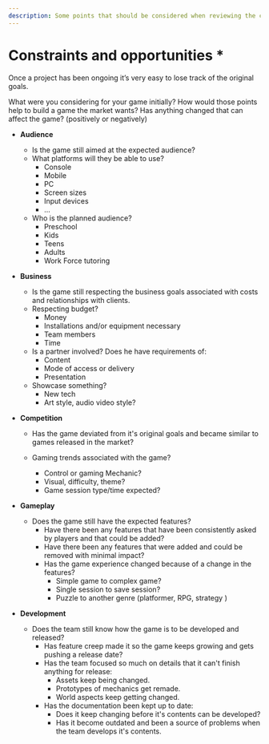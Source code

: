 ```yaml
---
description: Some points that should be considered when reviewing the company activities.
---
```


# Constraints and opportunities \*

Once a project has been ongoing it’s very easy to lose track of the original goals.

What were you considering for your game initially? How would those points help to build a game the market wants? Has anything changed that can affect the game? \(positively or negatively\)

* **Audience**

  * Is the game still aimed at the expected audience?
  * What platforms will they be able to use?
    * Console 
    * Mobile 
    * PC 
    *  Screen sizes
    * Input devices
    * ...
  * Who is the planned audience?
    * Preschool
    * Kids
    * Teens
    * Adults
    * Work Force tutoring

* **Business**
  * Is the game still respecting the business goals associated with costs and relationships with clients.
  * Respecting budget?
    * Money
    * Installations and/or equipment necessary
    * Team members
    * Time
  * Is a partner involved? Does he have requirements of:
    * Content
    * Mode of access or delivery
    * Presentation
  * Showcase something?
    * New tech
    * Art style, audio video style? 
* **Competition**
  * Has the game deviated from it's original goals and became similar to games released in the market?
  * Gaming trends associated with the game?

    * Control or gaming Mechanic?
    * Visual, difficulty, theme?
    * Game session type/time expected?
* **Gameplay**
  * Does the game still have the expected features? 
    * Have there been any features that have been consistently asked by players and that could be added?
    * Have there been any features that were added and could be removed with minimal impact?
    * Has the game experience changed because of a change in the features?
      * Simple game to complex game?
      * Single session to save session?
      * Puzzle to another genre \(platformer, RPG, strategy \) 
* **Development**
  * Does the team still know how the game is to be developed and released?
    * Has feature creep made it so the game keeps growing and gets pushing a release date?
    * Has the team focused so much on details that it can't finish anything for release:
      * Assets keep being changed.
      * Prototypes of mechanics get remade.
      * World aspects keep getting changed.
    * Has the documentation been kept up to date:
      * Does it keep changing before it's contents can be developed?
      * Has it become outdated and been a source of problems when the team develops it's contents.

  


